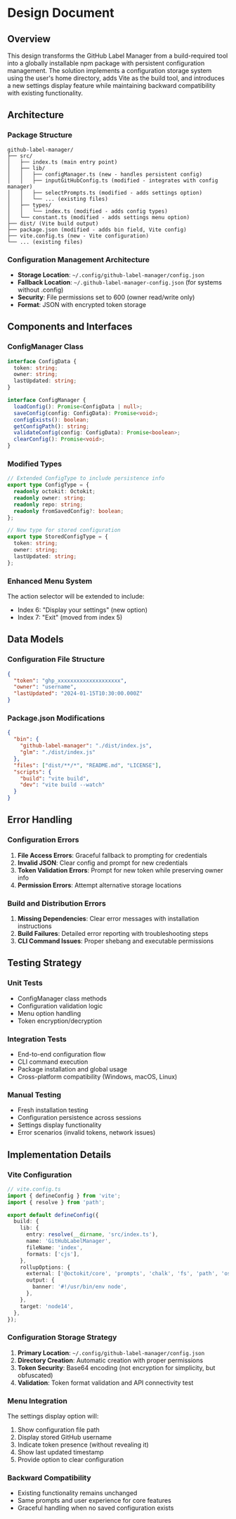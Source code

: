 # Design Document

## Overview

This design transforms the GitHub Label Manager from a build-required tool into a globally installable npm package with persistent configuration management. The solution implements a configuration storage system using the user's home directory, adds Vite as the build tool, and introduces a new settings display feature while maintaining backward compatibility with existing functionality.

## Architecture

### Package Structure

```
github-label-manager/
├── src/
│   ├── index.ts (main entry point)
│   ├── lib/
│   │   ├── configManager.ts (new - handles persistent config)
│   │   ├── inputGitHubConfig.ts (modified - integrates with config manager)
│   │   ├── selectPrompts.ts (modified - adds settings option)
│   │   └── ... (existing files)
│   ├── types/
│   │   └── index.ts (modified - adds config types)
│   └── constant.ts (modified - adds settings menu option)
├── dist/ (Vite build output)
├── package.json (modified - adds bin field, Vite config)
├── vite.config.ts (new - Vite configuration)
└── ... (existing files)
```

### Configuration Management Architecture

- **Storage Location**: `~/.config/github-label-manager/config.json`
- **Fallback Location**: `~/.github-label-manager-config.json` (for systems without .config)
- **Security**: File permissions set to 600 (owner read/write only)
- **Format**: JSON with encrypted token storage

## Components and Interfaces

### ConfigManager Class

```typescript
interface ConfigData {
  token: string;
  owner: string;
  lastUpdated: string;
}

interface ConfigManager {
  loadConfig(): Promise<ConfigData | null>;
  saveConfig(config: ConfigData): Promise<void>;
  configExists(): boolean;
  getConfigPath(): string;
  validateConfig(config: ConfigData): Promise<boolean>;
  clearConfig(): Promise<void>;
}
```

### Modified Types

```typescript
// Extended ConfigType to include persistence info
export type ConfigType = {
  readonly octokit: Octokit;
  readonly owner: string;
  readonly repo: string;
  readonly fromSavedConfig?: boolean;
};

// New type for stored configuration
export type StoredConfigType = {
  token: string;
  owner: string;
  lastUpdated: string;
};
```

### Enhanced Menu System

The action selector will be extended to include:

- Index 6: "Display your settings" (new option)
- Index 7: "Exit" (moved from index 5)

## Data Models

### Configuration File Structure

```json
{
  "token": "ghp_xxxxxxxxxxxxxxxxxxxx",
  "owner": "username",
  "lastUpdated": "2024-01-15T10:30:00.000Z"
}
```

### Package.json Modifications

```json
{
  "bin": {
    "github-label-manager": "./dist/index.js",
    "glm": "./dist/index.js"
  },
  "files": ["dist/**/*", "README.md", "LICENSE"],
  "scripts": {
    "build": "vite build",
    "dev": "vite build --watch"
  }
}
```

## Error Handling

### Configuration Errors

1. **File Access Errors**: Graceful fallback to prompting for credentials
2. **Invalid JSON**: Clear config and prompt for new credentials
3. **Token Validation Errors**: Prompt for new token while preserving owner info
4. **Permission Errors**: Attempt alternative storage locations

### Build and Distribution Errors

1. **Missing Dependencies**: Clear error messages with installation instructions
2. **Build Failures**: Detailed error reporting with troubleshooting steps
3. **CLI Command Issues**: Proper shebang and executable permissions

## Testing Strategy

### Unit Tests

- ConfigManager class methods
- Configuration validation logic
- Menu option handling
- Token encryption/decryption

### Integration Tests

- End-to-end configuration flow
- CLI command execution
- Package installation and global usage
- Cross-platform compatibility (Windows, macOS, Linux)

### Manual Testing

- Fresh installation testing
- Configuration persistence across sessions
- Settings display functionality
- Error scenarios (invalid tokens, network issues)

## Implementation Details

### Vite Configuration

```typescript
// vite.config.ts
import { defineConfig } from 'vite';
import { resolve } from 'path';

export default defineConfig({
  build: {
    lib: {
      entry: resolve(__dirname, 'src/index.ts'),
      name: 'GitHubLabelManager',
      fileName: 'index',
      formats: ['cjs'],
    },
    rollupOptions: {
      external: ['@octokit/core', 'prompts', 'chalk', 'fs', 'path', 'os'],
      output: {
        banner: '#!/usr/bin/env node',
      },
    },
    target: 'node14',
  },
});
```

### Configuration Storage Strategy

1. **Primary Location**: `~/.config/github-label-manager/config.json`
2. **Directory Creation**: Automatic creation with proper permissions
3. **Token Security**: Base64 encoding (not encryption for simplicity, but obfuscated)
4. **Validation**: Token format validation and API connectivity test

### Menu Integration

The settings display option will:

1. Show configuration file path
2. Display stored GitHub username
3. Indicate token presence (without revealing it)
4. Show last updated timestamp
5. Provide option to clear configuration

### Backward Compatibility

- Existing functionality remains unchanged
- Same prompts and user experience for core features
- Graceful handling when no saved configuration exists
